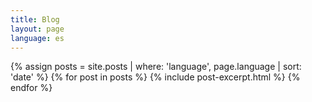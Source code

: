 ```yaml
---
title: Blog
layout: page
language: es
---
```


<section class="section--grid">
{% assign posts = site.posts | where: 'language', page.language | sort: 'date' %}
{% for post in posts %}
  {% include post-excerpt.html %}
{% endfor %}
</section>
